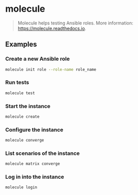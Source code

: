 # molecule

> Molecule helps testing Ansible roles. More information: <https://molecule.readthedocs.io>.

## Examples

### Create a new Ansible role

```bash
molecule init role --role-name role_name
```

### Run tests

```bash
molecule test
```

### Start the instance

```bash
molecule create
```

### Configure the instance

```bash
molecule converge
```

### List scenarios of the instance

```bash
molecule matrix converge
```

### Log in into the instance

```bash
molecule login
```

